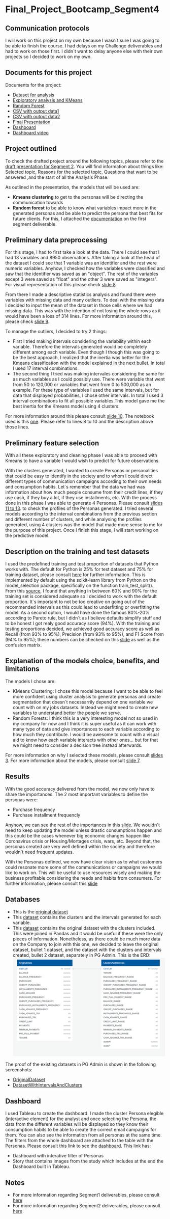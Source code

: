 # Final_Project_Bootcamp_Segment4

## Communication protocols
I will work on this project on my own because I wasn´t sure I was going to be able to finish the course. I had delays on my Challenge deliverables and had to work on those first. I didn´t want to delay anyone else with their own projects so I decided to work on my own.

## Documents for this project
Documents for the project:
* [Dataset for analysis](https://github.com/karen-trena/Final_Project_Bootcamp_Segment4/blob/main/CCGENERAL.csv)
* [Exploratory analysis and KMeans](https://github.com/karen-trena/Final_Project_Bootcamp_Segment4/blob/main/Intento6ProyectoBuenisimo%20%20(18%20variables%20y%204%20clusters)%20rangos%20iguales.ipynb)
* [Random Forest](https://github.com/karen-trena/Final_Project_Bootcamp_Segment4/blob/main/PredictionRF1.ipynb)
* [CSV with output data1](https://github.com/karen-trena/Final_Project_Bootcamp_Segment4/blob/main/OUTPUT_WITH_4_PERSONAS.csv)
* [CSV with output data2](https://github.com/karen-trena/Final_Project_Bootcamp_Segment4/blob/main/OUTPUT_WITH_4_PERSONAS_AND_CATEGORIES.csv)
* [Final Presentation](https://docs.google.com/presentation/d/1iIjT7LEFMVQZM1-F32SUy6muuYAycnX1QhJN6UIFS_s/edit#slide=id.p)
* [Dashboard](https://public.tableau.com/app/profile/karen6336/viz/ProyectBootcamp/Historia1)
* [Dashboard video]()

## Project outlined
To check the drafted project around the following topics, please refer to the [draft presentation for Segment 2](https://docs.google.com/presentation/d/1vevdRSbZUXFwZ-tOMe8PvFz4bRxzGSoixrDqNfBRb_c/edit#slide=id.p). You will find information about things like: Selected topic, Reasons for the selected topic, Questions that want to be answered ,and the start of all the Analysis Phase.

As outlined in the presentation, the models that will be used are:
* **Kmeans clustering** to get to the personas will be directing the communication towards
* **Random forest** to be able to know what variables impact more in the generated personas and be able to predict the persona that best fits for future clients. For this, I attached the [documentation]([https://github.com/karen-trena/Final_Bootcamp_Project/blob/main/random%20forests.ipynb](https://github.com/karen-trena/Final_Bootcamp_Project_Segment1.git)) on the first segment deliverable.

## Preliminary data preprocessing
For this stage, I had to first take a look at the data. There I could see that I had 18 variables and 8950 observations. After taking a look at the head of the dataset I could see that 1 variable was an identifier and the rest were numeric variables. Anyhow, I checked how the variables were classified and saw that the identifier was saved as an "object". The rest of the variables except 3 were saved as "float" and the other 3 were saved as "integers". For visual representation of this please check [slide 8](https://docs.google.com/presentation/d/1vevdRSbZUXFwZ-tOMe8PvFz4bRxzGSoixrDqNfBRb_c/edit#slide=id.g1489f308939_0_248).

From there I made a descriptive statistics analysis and found there were variables with missing data and many outliers. To deal with the missing data I decided to input the mean of the dataset in those cells where we had missing data. This was with the intention of not losing the whole rows as it would have been a loss of 314 lines. For more information around this, please check [slide 9](https://docs.google.com/presentation/d/1vevdRSbZUXFwZ-tOMe8PvFz4bRxzGSoixrDqNfBRb_c/edit#slide=id.g148a0b4136c_0_17).

To manage the outliers, I decided to try 2 things:
* First I tried making intervals considering the variability within each variable. Therefore the intervals generated would be completely different among each variable. Even though I though this was going to be the best approach, I realized that the inertia was better for the Kmeans classification with the model explained in the next bullet. In total I used 17 interval combinations.
* The second thing I tried was making intervales considering the same for as much variables as I could possibly use. There were variable that went from 50 to 120,000 or variables that went from 0 to 500,000 as an example. For these type of variables I used the same intervals, but for data that displayed probabilities, I chose other intervals. In total I used 3 interval combinations to fit all possible variables.This model gave me the best inertia for the Kmeans model using 4 clusters.

For more information around this please consult [slide 10](https://docs.google.com/presentation/d/1vevdRSbZUXFwZ-tOMe8PvFz4bRxzGSoixrDqNfBRb_c/edit#slide=id.g148a0b4136c_0_27).
The notebook used is this [one](https://github.com/karen-trena/Final_Bootcamp_Project_Segment2/blob/main/Intento6ProyectoBuenisimo%20%20(18%20variables%20y%204%20clusters)%20rangos%20iguales.ipynb). Please refer to lines 8 to 10 and the description above those lines.

## Preliminary feature selection
With all these exploratory and cleaning phase I was able to proceed with Kmeans to have a variable I would wish to predict for future observations. 

With the clusters generated, I wanted to create Personas or personalities that could be easy to identify in the society and to whom I could direct different types of communication campaigns according to their own needs and consumption habits. Let´s remember that the data we had was information about how much people consume from their credit lines, if they use cash, if they buy a lot, if they use installments, etc. With the process done in this phase I was able to generate 4 Personas. Please consult [slides 11 to 13](https://docs.google.com/presentation/d/1vevdRSbZUXFwZ-tOMe8PvFz4bRxzGSoixrDqNfBRb_c/edit#slide=id.g148a0b4136c_0_0). to check the profiles of the Personas generated. I tried several models according to the interval combinations from the previous section and different number of clusters, and while analysing the profiles generated, using 4 clusters was the model that made more sense to me for the purpose of this project. Once I finish this stage, I will start working on the predictive model.

## Description on the training and test datasets
 I used the predefined training and test proportion of datasets that Python works with. The default for Python is 25% for test dataset and 75% for training dataset, please consult [here](https://scikit-learn.org/stable/modules/generated/sklearn.model_selection.train_test_split.html) for further information. This is implemented by default using the scikit-learn library from Python on the model_selection package, specifically on the function train_test_split(). From this [source](https://www.researchgate.net/post/Is-there-an-ideal-ratio-between-a-training-set-and-validation-set-Which-trade-off-would-you-suggest), I found that anything in between 60% and 90% for the training set is considered adequate so I decided to work with the default proportion. It´s important to not be too creative on going out of the recommended intervals as this could lead to underfitting or overfitting the model. As a second option, I would have done the famous 80%-20% according to Pareto rule, but I didn´t as I believe defaults simplify stuff and to be honest I got realy good accuracy score (94%). With the training and testing proportions decided, we achieved good accuracy score as well as Recall (from 93% to 95%), Precision (from 93% to 95%), and F1 Score from (94% to 95%); these numbers can be checked on this [slide](https://docs.google.com/presentation/d/1djtB2kHYaHmcWNmbOM8EdqLhgnfTdlpGJinDbN5HVac/edit#slide=id.g148f30a3a3e_0_10) as well as the confusion matrix.

## Explanation of the models choice, benefits, and limitations
The models I chose are:
* KMeans Clustering:
  I chose this model because I want to be able to feel more confident using cluster analysis to generate personas and create segmentation that doesn´t necessarrily depend on one variable we count with on my jobs datasets. Instead we might need to create new variables to understand better the people we serve.
* Random Forests:
  I think this is a very interesting model not so used in my company for now and I think it is super useful as it can work with many type of data and give importances to each variable according to how much they contribute. I would be awesome to count with a visual aid to know how each variable interacts with other ones... but for that we might need to consider a decision tree instead afterwards.
  
For more information on why I selected these models, please consult [slides 3](https://docs.google.com/presentation/d/1vevdRSbZUXFwZ-tOMe8PvFz4bRxzGSoixrDqNfBRb_c/edit#slide=id.g1489f308939_0_183).
For more information about the models, please consult [slide 7](https://docs.google.com/presentation/d/1vevdRSbZUXFwZ-tOMe8PvFz4bRxzGSoixrDqNfBRb_c/edit#slide=id.g148a0b4136c_0_53).

## Results
With the good accuracy delivered from the model, we now only have to share the importances. The 2 most important variables to define the personas were: 
* Purchase frequency
* Purchase installment frequencly

Anyhow, we can see the rest of the importances in this [slide](https://docs.google.com/presentation/d/1djtB2kHYaHmcWNmbOM8EdqLhgnfTdlpGJinDbN5HVac/edit#slide=id.g1489f308939_0_187). We wouldn´t need to keep updating the model unless drastic consumptions happen and this could be the cases whenever big economic changes happen like Coronavirus crisis or Housing/Mortages crisis, wars, etc. Beyond that, the personas created are very well defined within the society and therefore wouldn´t need frequent updates.

With the Personas defined, we now have clear vision as to what customers could resonate more some of the communications or campaigns we would like to work on. This will be useful to use resources wisely and making the business profitable considering the needs and habits from consumers. For further information, please consult this [slide](https://docs.google.com/presentation/d/1djtB2kHYaHmcWNmbOM8EdqLhgnfTdlpGJinDbN5HVac/edit#slide=id.g148f30a3a3e_0_19)

## Databases
* This is the [original dataset](https://github.com/karen-trena/Final_Bootcamp_Project_Segment2/blob/main/CCGENERAL.csv)
* This [dataset](https://github.com/karen-trena/Final_Bootcamp_Project_Segment2/blob/main/OUTPUT_WITH_4_PERSONAS_AND_CATEGORIES.csv) contains the clusters and the intervals generated for each variable.
* This [dataset](https://github.com/karen-trena/Final_Bootcamp_Project_Segment2/blob/main/OUTPUT_WITH_4_PERSONAS.csv) contains the original dataset with the clusters included. This were joined in Pandas and it would be useful if these were the only pieces of information. Nonetheless, as there could be much more data on the Company to join with this one, we decided to leave the original dataset, bullet 1 dataset, and the dataset with the clusters and intervals created, bullet 2 dataset, separately in PG Admin. This is the ERD:
![ERD with relationships](https://github.com/karen-trena/Final_Bootcamp_Project_Segment2/blob/main/Picture4.png)

The proof of the existing datasets in PG Admin is shown in the following screenshots:
* [OriginalDataset](https://github.com/karen-trena/Final_Bootcamp_Project_Segment2/blob/main/Picture1.png)
* [DatasetWithIntervalsAndClusters](https://github.com/karen-trena/Final_Bootcamp_Project_Segment2/blob/main/Picture2.png)


## Dashboard
I used Tableau to create the dashboard. I made the cluster Persona elegible (interactive element) for the analyst and once selecting the Persona, the data from the different variables will be displayed so they know their consumption habits to be able to create the correct email campaigns for them. You can also see the information from all personas at the same time. The filters from the whole dashboard are attached to the table with the Personas. Please consult this link to see the [dashboard](https://public.tableau.com/views/ProyectBootcamp/Dashboard1?:language=en-US&publish=yes&:display_count=n&:origin=viz_share_link).
This link has:
* Dashboard with interative filter of Personas
* Story that contains images from the study which includes at the end the Dashboard built in Tableau.


## Notes
* For more information regarding Segment1 deliverables, please consult [here](https://github.com/karen-trena/Final_Bootcamp_Project_Segment1.git)
* For more information regarding Segment2 deliverables, please consult [here](https://github.com/karen-trena/Final_Bootcamp_Project_Segment2)
